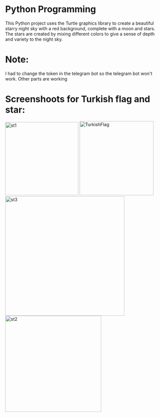 # Python Programming 
This Python project uses the Turtle graphics library to create a beautiful starry night sky with a red background,
complete with a moon and stars.
The stars are created by mixing different colors to give a sense of depth and variety to the night sky.

# Note:
I had to change the token in the telegram bot so the telegram bot won't work. Other parts are working 

# Screenshoots for Turkish flag and star:

<img width="233" alt="st1" src="https://github.com/Adl1coder/Python-Programming/assets/93915867/68e4efe8-d847-4370-b706-6f511d9a55a8">
<img width="236" alt="TurkishFlag" src="https://github.com/Adl1coder/Python-Programming/assets/93915867/b5918476-ac92-498b-a115-26d8a1995c9d">
<img width="380" alt="st3" src="https://github.com/Adl1coder/Python-Programming/assets/93915867/57cb0f4b-6b24-4108-8b95-70eaf910504e">
<img width="306" alt="st2" src="https://github.com/Adl1coder/Python-Programming/assets/93915867/35b8519d-397f-4570-9fd3-366428ce2738">

